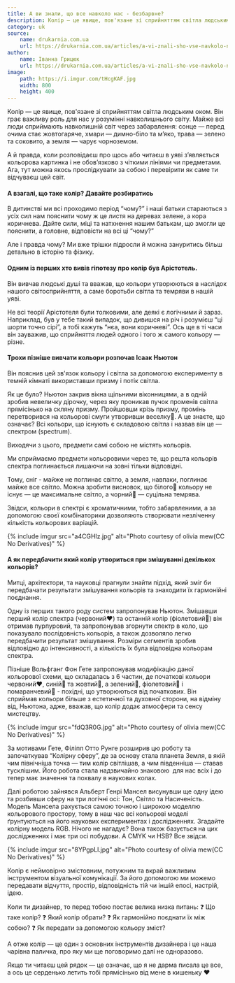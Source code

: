 ```yaml
---
title: А ви знали, що все навколо нас - безбарвне?
description: Колір — це явище, пов'язане зі сприйняттям світла людським оком. Він грає важливу роль для нас у розумінні навколишнього світу.
category: uk
source:
    name: drukarnia.com.ua
    url: https://drukarnia.com.ua/articles/a-vi-znali-sho-vse-navkolo-nas-bezbarvne-SPMHa
author:
    name: Іванна Грицюк
    url: https://drukarnia.com.ua/articles/a-vi-znali-sho-vse-navkolo-nas-bezbarvne-SPMHa
image:
    path: https://i.imgur.com/tHcgKAF.jpg
    width: 800
    height: 400
---
```


Колір — це явище, пов'язане зі сприйняттям світла людським оком. Він грає важливу роль для нас у розумінні навколишнього 
світу. Майже всі люди сприймають навколишній світ через забарвлення: сонце — перед очима стає жовтогаряче, хмари — 
димно-біло та мʼяко, трава — зелено та соковито, а земля — чарує чорноземом.

А й правда, коли розповідаєш про щось або читаєш в уяві зʼявляється кольорова картинка і не обовʼязково з чіткими лініями 
чи предметами. Ага, тут можна якось прослідкувати за собою і перевірити як саме ти відчуваєш цей світ.

#### А взагалі, що таке колір? Давайте розбиратись 

В дитинстві ми всі проходимо період “чому?” і наші батьки стараються з усіх сил нам пояснити чому ж це листя на деревах 
зелене, а кора коричнева. Дайте сили, міці та натхнення нашим батькам, що змогли це пояснити, а головне, відповісти на 
всі ці “чому?”

Але і правда чому? Ми вже трішки підросли й можна зануритись більш детально в історію та фізику.

#### Одним із перших хто вивів гіпотезу про колір був Арістотель.

Він вивчав людські душі та вважав, що кольори утворюються в наслідок нашого світосприйняття, а саме боротьби світла та темряви 
в нашій уяві.

Не всі теорії Арістотеля були толковими, але деякі є логічними й зараз. Наприклад, був у тебе такий випадок, що дивишся 
на річ і розумієш “ці шорти точно сірі”, а тобі кажуть “нєа, вони коричневі”. Ось ще в ті часи він зауважив, що сприйняття 
людей одного і того ж самого кольору — різне.

#### Трохи пізніше вивчати кольори розпочав Ісаак Ньютон

Він пояснив цей зв'язок кольору і світла за допомогою експерименту в темній кімнаті використавши призму і потік світла.

Як це було? Ньютон закрив вікна щільними віконницями, а в одній зробив невеличку дірочку, через яку проникав пучок променів 
світла прямісінько на скляну призму. Пройшовши крізь призму, промінь перетворився на кольорові смуги утворивши веселку🌈. 
А це знаєте, що означає? Всі кольори, що існують є складовою світла і назвав він це — спектром (spectrum).

Виходячи з цього, предмети самі собою не містять кольорів.

Ми сприймаємо предмети кольоровими через те, що решта кольорів спектра поглинається лишаючи на зовні тільки відповідні.

Тому, сніг - майже не поглинає світло, а земля, навпаки, поглинає майже все світло. Можна зробити висновок, що білого🤍 
кольору не існує — це максимальне світло, а чорний🖤 — суцільна темрява.

Звідси, кольори в спектрі є хроматичними, тобто забарвленими, а за допомогою своєї комбінаторики дозволяють створювати 
незліченну кількість кольорових варіацій.

{% include imgur src="a4CGHlz.jpg" alt="Photo courtesy of olivia mew(CC No Derivatives)" %}

#### А як передбачити який колір утвориться при змішуванні декількох кольорів?

Митці, архітектори, та науковці прагнули знайти підхід, який зміг би передбачати результати змішування кольорів та знаходити 
їх гармонійні поєднання.

Одну із перших такого роду систем запропонував Ньютон. Змішавши перший колір спектра (червоний❤️) та останній колір 
(фіолетовий💜) він отримав пурпуровий, та запропонував згорнути спектр в коло, що показувало послідовність кольорів, а 
також дозволяло легко передбачити результат змішування. Розміри сегментів зробив відповідно до інтенсивності, а кількість 
їх була відповідна кольорам спектра.

Пізніше Вольфганг Фон Гете запропонував модифікацію даної кольорової схеми, що складалась з 6 частин, де початкові кольори 
червоний❤️, синій💙 та жовтий💛, а зелений💚, фіолетовий💜 і помаранчевий🧡 - похідні, що утворюються від початкових. 
Він сприймав кольори більше з естетичної та духовної сторони, на відміну від, Ньютона, адже, вважав, що колір додає атмосфери 
та сенсу мистецтву.

{% include imgur src="fdQ3R0G.jpg" alt="Photo courtesy of olivia mew(CC No Derivatives)" %}

За мотивами Гете, Філіпп Отто Рунге розширив цю роботу та започаткував “Колірну сферу”, де за основу стала планета Земля, 
в якій чим північніша точка — тим колір світлішав, а чим південніша — ставав тусклішим. Його робота стала надзвичайно знаковою
️ для нас всіх і до тепер має значення та похвалу в наукових колах.

Далі роботою зайнявся Альберт Генрі Мансел висунувши ще одну ідею та розбивши сферу на три логічні осі: Тон, Світло та Насиченість.
Модель Мансела рахується самою точною і широкою моделлю кольорового простору, тому в наш час всі кольорові моделі ґрунтуються 
на його наукових експериментах і дослідженнях. Згадайте колірну модель RGB. Нічого не нагадує? Вона також базується на 
цих дослідженнях і має три осі побудови. А CMYK чи HSB? Все звідси.

{% include imgur src="8YPgpLl.jpg" alt="Photo courtesy of olivia mew(CC No Derivatives)" %}

Колір є неймовірно змістовним, потужним та вкрай важливим інструментом візуальної комунікації. За його допомогою ми можемо 
передавати відчуття, простір, відповідність тій чи іншій епосі, настрій, ідею.

Коли ти дизайнер, то перед тобою постає велика низка питань:
❓ Що таке колір?
❓ Який колір обрати?
❓ Як гармонійно поєднати їх між собою?
❓ Як передати за допомогою кольору зміст?

А отже колір — це один з основних інструментів дизайнера і це наша чарівна паличка, про яку ми ще поговоримо далі не одноразово.

Якщо ти читаєш цей рядок — це означає, що я не дарма писала це все, а ось це серденько летить тобі прямісінько від мене в кишеньку ❤️
